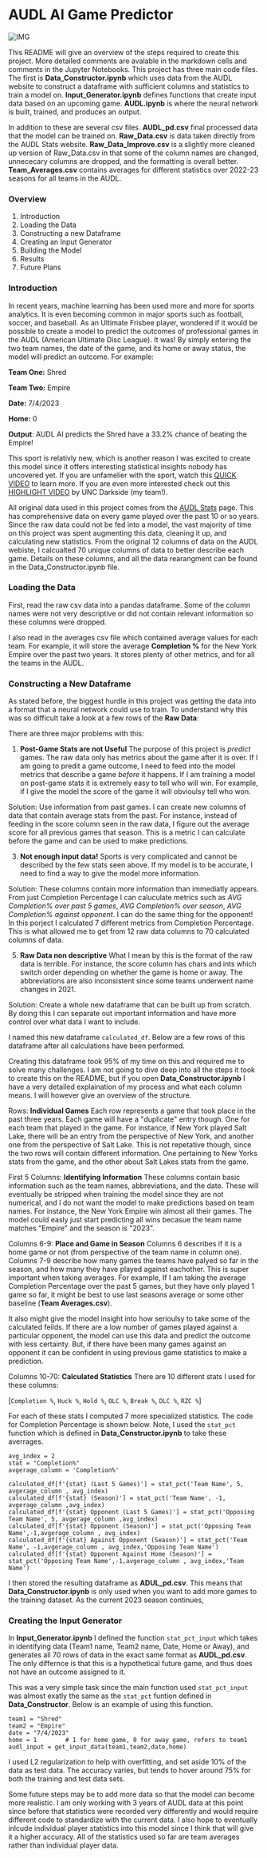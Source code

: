 # AUDL AI Game Predictor

![IMG](https://thumbs.gfycat.com/OldfashionedFinishedAnkole-size_restricted.gif)

This README will give an overview of the steps required to create this project. More detailed comments are avalable in the markdown cells and comments in the Jupyter Notebooks. This project has three main code files. The first is **Data_Constructor.ipynb** which uses data from the AUDL website to construct a dataframe with sufficient columns and statistics to train a model on. **Input_Generator.ipynb** defines functions that create input data based on an upcoming game. **AUDL.ipynb** is where the neural network is built, trained, and produces an output. 

In addition to these are several csv files. **AUDL_pd.csv** final processed data that the model can be trained on. **Raw_Data.csv** is data taken directly from the AUDL Stats website. **Raw_Data_Improve.csv** is a slightly more cleaned up version of Raw_Data.csv in that some of the column names are changed, unnececary columns are dropped, and the formatting is overall better. **Team_Averages.csv** contains averages for different statistics over 2022-23 seasons for all teams in the AUDL. 


### Overview

1. Introduction
2. Loading the Data
3. Constructing a new Dataframe
4. Creating an Input Generator
5. Building the Model
6. Results
7. Future Plans


### Introduction
In recent years, machine learning has been used more and more for sports analytics. It is even becoming common in major sports such as football, soccer, and baseball. As an Ultimate Frisbee player, wondered if it would be possible to create a model to predict the outcomes of professional games in the AUDL (American Ultimate Disc League). It was! By simply entering the two team names, the date of the game, and its home or away status, the model will predict an outcome. For example:

**Team One:** Shred

**Team Two:** Empire

**Date:** 7/4/2023

**Home:** 0

**Output**: AUDL AI predicts the Shred have a 33.2% chance of beating the Empire!

This sport is relativly new, which is another reason I was excited to create this model since it offers interesting statistical insights nobody has uncovered yet. If you are unfamelier with the sport, watch this [QUICK VIDEO](https://www.youtube.com/watch?v=3oM-sNFpvjc) to learn more. If you are even more interested check out this [HIGHLIGHT VIDEO](https://www.youtube.com/watch?v=PyVuV18Xm8c) by UNC Darkside (my team!).

All original data used in this project comes from the [AUDL Stats](https://theaudl.com/league/stats) page. This has comprehensive data on every game played over the past 10 or so years. Since the raw data could not be fed into a model, the vast majority of time on this project was spent augmenting this data, cleaning it up, and calculating new statistics. From the original 12 columns of data on the AUDL webiste, I calcualted 70 unique columns of data to better describe each game. Details on these columns, and all the data rearangment can be found in the Data_Constructor.ipynb file.


### Loading the Data

First, read the raw csv data into a pandas dataframe. Some of the column names were not very descriptive or did not contain relevant information so these columns were dropped. 

I also read in the averages csv file which contained average values for each team. For example, it will store the average **Completion %** for the New York Empire over the past two years. It stores plenty of other metrics, and for all the teams in the AUDL.


### Constructing a New Dataframe

As stated before, the biggest hurdle in this project was getting the data into a format that a neural network could use to train. To understand why this was so difficult take a look at a few rows of the **Raw Data**:


There are three major problems with this:
1. **Post-Game Stats are not Useful**
The purpose of this project is *predict* games. The raw data only has metrics about the game after it is over. If I am going to predit a game outcome, I need to feed into the model metrics that describe a game *before*  it happens. If I am training a model on post-game stats it is extremely easy to tell who will win. For example, if I give the model the score of the game it will obvioulsy tell who won. 

Solution: Use information from past games. I can create new columns of data that contain average stats from the past. For instance, instead of feeding in the score column seen in the raw data, I figure out the average score for all previous games that season. This is a metric I can calculate before the game and can be used to make predictions. 

3. **Not enough input data!**
Sports is very complicated and cannot be described by the few stats seen above. If my model is to be accurate, I need to find a way to give the model more information.

Solution: These columns contain more information than immediatly appears. From just Completion Percentage I can caluculate metrics such as *AVG Completion% over past 5 games*, *AVG Completion% over season*, *AVG Completion% against opponent*. I can do the same thing for the opponent! In this porject I calculated 7 different metrics from Completion Percentage. This is what allowed me to get from 12 raw data columns to 70 calculated columns of data. 

5. **Raw Data non descriptive**
What I mean by this is the format of the raw data is terrible. For instance, the score column has chars and ints which switch order depending on whether the game is home or away. The abbreviations are also inconsistent since some teams underwent name changes in 2021.

Solution: Create a whole new dataframe that can be built up from scratch. By doing this I can separate out important information and have more control over what data I want to include. 


I named this new dataframe `calculated_df`. Below are a few rows of this dataframe after all calculations have been performed. 



Creating this dataframe took 95% of my time on this and required me to solve many challenges. I am not going to dive deep into all the steps it took to create this on the README, but if you open **Data_Constructor.ipynb** I have a very detailed explaination of my process and what each column means. I will however give an overview of the structure. 

Rows: **Individual Games**
Each row represents a game that took place in the past three years. Each game will have a "duplicate" entry though. One for each team that played in the game. For instance, if New York played Salt Lake, there will be an entry from the perspective of New York, and another one from the perspective of Salt Lake. This is not repetative though, since the two rows will contain different information. One pertaining to New Yorks stats from the game, and the other about Salt Lakes stats from the game. 

First 5 Columns: **Identifying Information**
These columns contain basic information such as the team names, abbreviations, and the date. These will eventually be stripped when training the model since they are not numerical, and I do not want the model to make predictions based on team names. For instance, the New York Empire win almost all their games. The model could easly just start predicting all wins becasue the team name matches "Empire" and the season is "2023". 

Columns 6-9: **Place and Game in Season**
Columns 6 describes if it is a home game or not (from perspective of the team name in column one). Columns 7-9 describe how many games the teams have palyed so far in the season, and how many they have played against eachother. This is super important when taking averages. For example, If I am taking the average Completion Percentage over the past 5 games, but they have only played 1 game so far, it might be best to use last seasons average or some other baseline (**Team Averages.csv**). 

It also might give the model insight into how serioulsy to take some of the calculated feilds. If there are a low number of games played against a particular opponent, the model can use this data and predict the outcome with less certainty. But, if there have been many games against an opponent it can be confident in using previous game statistics to make a prediction. 

Columns 10-70: **Calculated Statistics**
There are 10 different stats I used for these columns:


[`Completion %`,	`Huck %`,	`Hold %`,	`OLC %`,	`Break %`,	`DLC %`,	`RZC %`]


For each of these stats I computed 7 more specialized statistics. The code for Completion Percentage is shown below. Note, I used the `stat_pct` function which is defined in **Data_Constructor.ipynb** to take these averrages. 

```
avg_index = 2
stat = "Completion%"
avgerage_column = 'Completion%'

calculated_df[f'{stat} (Last 5 Games)'] = stat_pct('Team Name', 5, avgerage_column , avg_index)
calculated_df[f'{stat} (Season)'] = stat_pct('Team Name', -1, avgerage_column ,avg_index)
calculated_df[f'{stat} Opponent (Last 5 Games)'] = stat_pct('Opposing Team Name', 5, avgerage_column ,avg_index)
calculated_df[f'{stat} Opponent (Season)'] = stat_pct('Opposing Team Name',-1,avgerage_column , avg_index)
calculated_df[f'{stat} Against Opponent (Season)'] = stat_pct('Team Name', -1,avgerage_column , avg_index,'Opposing Team Name')
calculated_df[f'{stat} Opponent Against Home (Season)'] = stat_pct('Opposing Team Name',-1,avgerage_column , avg_index,'Team Name')
```

I then stored the resulting dataframe as **ADUL_pd.csv**. This means that **Data_Constructor.ipynb** is only used when you want to add more games to the training dataset. As the current 2023 season continues, 


### Creating the Input Generator
In **Input_Generator.ipynb** I defined the function `stat_pct_input` which takes in identifying data (Team1 name, Team2 name, Date, Home or Away), and generates all 70 rows of data in the exact same format as **AUDL_pd.csv**. The only differnce is that this is a hypothetical future game, and thus does not have an outcome assigned to it. 

This was a very simple task since the main function used `stat_pct_input` was almost exatly the same as the `stat_pct` funtion defined in **Data_Constructor**. Below is an example of using this function. 

```
team1 = "Shred"
team2 = "Empire"
date = "7/4/2023"
home = 1        # 1 for home game, 0 for away game, refers to team1
audl_input = get_input_data(team1,team2,date,home)
```













I used L2 regularization to help with overfitting, and set aside 10% of the data as test data. The accuracy varies, but tends to hover around 75% for both the training and test data sets. 


Some future steps may be to add more data so that the model can become more realistic. I am only working with 3 years of AUDL data at this point since before that statistics were recorded very differently and would require different code to standardize with the current data. I also hope to eventually inlcude individual player statistics into this model since I think that will give it a higher accuracy. All of the statistics used so far are team averages rather than individual player data. 
